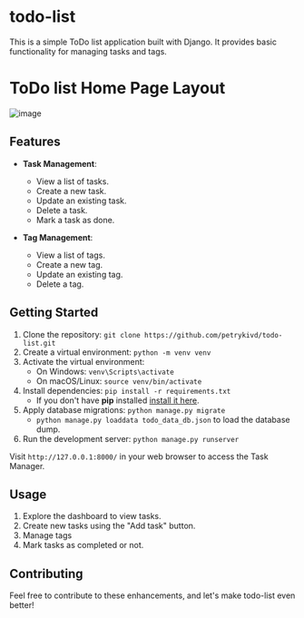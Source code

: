 # todo-list

This is a simple ToDo list application built with Django. It provides basic functionality for managing tasks and tags.

# ToDo list Home Page Layout
![image](https://github.com/petrykivd/todo-list/assets/111526221/2e3cc5a6-9cb9-48bc-b258-9bb398ddad60)

## Features

- **Task Management**:
  - View a list of tasks.
  - Create a new task.
  - Update an existing task.
  - Delete a task.
  - Mark a task as done.

- **Tag Management**:
  - View a list of tags.
  - Create a new tag.
  - Update an existing tag.
  - Delete a tag.

## Getting Started

1. Clone the repository: ` git clone https://github.com/petrykivd/todo-list.git `
2. Create a virtual environment: `python -m venv venv`
3. Activate the virtual environment:
    - On Windows: `venv\Scripts\activate`
    - On macOS/Linux: `source venv/bin/activate`
4. Install dependencies: `pip install -r requirements.txt`
    - If you don't have **pip** installed  [install it here](https://pip.pypa.io/en/stable/installation/#).
5. Apply database migrations: `python manage.py migrate`
    - `python manage.py loaddata todo_data_db.json` to load the database dump.
7. Run the development server: `python manage.py runserver`

Visit `http://127.0.0.1:8000/` in your web browser to access the Task Manager.

## Usage
1. Explore the dashboard to view tasks.
2. Create new tasks using the "Add task" button.
3. Manage tags
4. Mark tasks as completed or not.

## Contributing

Feel free to contribute to these enhancements, and let's make todo-list even better!
